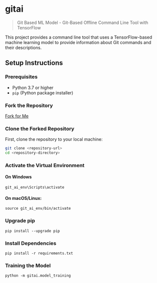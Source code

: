# gitai
> Git Based ML Model - Git-Based Offline Command Line Tool with TensorFlow

This project provides a command line tool that uses a TensorFlow-based machine learning model to provide information about Git commands and their descriptions.

## Setup Instructions

### Prerequisites

- Python 3.7 or higher
- `pip` (Python package installer)

### Fork the Repository

[Fork for Me](https://github.com/web-slate/gitai/fork)

### Clone the Forked Repository

First, clone the repository to your local machine:

```bash
git clone <repository-url>
cd <repository-directory>
```

### Activate the Virtual Environment

#### On Windows

```
git_ai_env\Scripts\activate
```

#### On macOS/Linux:

```
source git_ai_env/bin/activate
```

###  Upgrade pip

```
pip install --upgrade pip
```

### Install Dependencies

```
pip install -r requirements.txt
```

### Training the Model

```
python -m gitai.model_training
```
